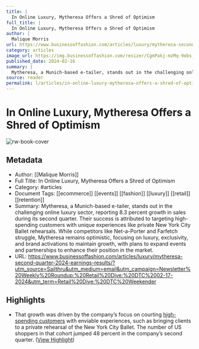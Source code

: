 ```yaml
---
title: |
  In Online Luxury, Mytheresa Offers a Shred of Optimism
full_title: |
  In Online Luxury, Mytheresa Offers a Shred of Optimism
author: |
  Malique Morris
url: https://www.businessoffashion.com/articles/luxury/mytheresa-second-quarter-2024-earnings-results/?utm_source=Sailthru&utm_medium=email&utm_campaign=Newsletter%20Weekly%20Roundup:%20Retail%20Dive:%20DTC%2002-17-2024&utm_term=Retail%20Dive:%20DTC%20Weekender
category: articles
image_url: https://img.businessoffashion.com/resizer/CgmPakj-mzMq-9ebs_yheUuusf0=/1200x630/filters:format(jpg):quality(70):focal(712x588:722x598)/cloudfront-eu-central-1.images.arcpublishing.com/businessoffashion/FQ2WAJRRYJEM5CUPFJV7ERHXRA.jpg
published_date: 2024-02-16
summary: |
  Mytheresa, a Munich-based e-tailer, stands out in the challenging online luxury sector, reporting 8.3 percent growth in sales during its second quarter. Their success is attributed to targeting high-spending customers with unique experiences like private New York City Ballet rehearsals. While competitors like Net-a-Porter and Farfetch struggle, Mytheresa remains optimistic, focusing on luxury, exclusivity, and brand activations to maintain growth, with plans to expand events and partnerships to enhance their position in the market.
source: reader
permalink: l/articles/in-online-luxury-mytheresa-offers-a-shred-of-optimism
---
```

# In Online Luxury, Mytheresa Offers a Shred of Optimism

![rw-book-cover](https://img.businessoffashion.com/resizer/CgmPakj-mzMq-9ebs_yheUuusf0=/1200x630/filters:format(jpg):quality(70):focal(712x588:722x598)/cloudfront-eu-central-1.images.arcpublishing.com/businessoffashion/FQ2WAJRRYJEM5CUPFJV7ERHXRA.jpg)

## Metadata
- Author: [[Malique Morris]]
- Full Title: In Online Luxury, Mytheresa Offers a Shred of Optimism
- Category: #articles
- Document Tags: [[ecommerce]] [[events]] [[fashion]] [[luxury]] [[retail]] [[retention]] 
- Summary: Mytheresa, a Munich-based e-tailer, stands out in the challenging online luxury sector, reporting 8.3 percent growth in sales during its second quarter. Their success is attributed to targeting high-spending customers with unique experiences like private New York City Ballet rehearsals. While competitors like Net-a-Porter and Farfetch struggle, Mytheresa remains optimistic, focusing on luxury, exclusivity, and brand activations to maintain growth, with plans to expand events and partnerships to enhance their position in the market.
- URL: https://www.businessoffashion.com/articles/luxury/mytheresa-second-quarter-2024-earnings-results/?utm_source=Sailthru&utm_medium=email&utm_campaign=Newsletter%20Weekly%20Roundup:%20Retail%20Dive:%20DTC%2002-17-2024&utm_term=Retail%20Dive:%20DTC%20Weekender

## Highlights
- That growth was driven by the company’s focus on courting [high-spending customers](https://www.businessoffashion.com/case-studies/luxury/top-one-percent-wealthy-customers-gucci-mytheresa-tiffany/) with enviable experiences, such as bringing clients to a private rehearsal of the New York City Ballet. The number of US shoppers in that cohort jumped 48 percent in the company’s second quarter. ([View Highlight](https://read.readwise.io/read/01hq5mxf3drj7439pt9s3x82z3))


